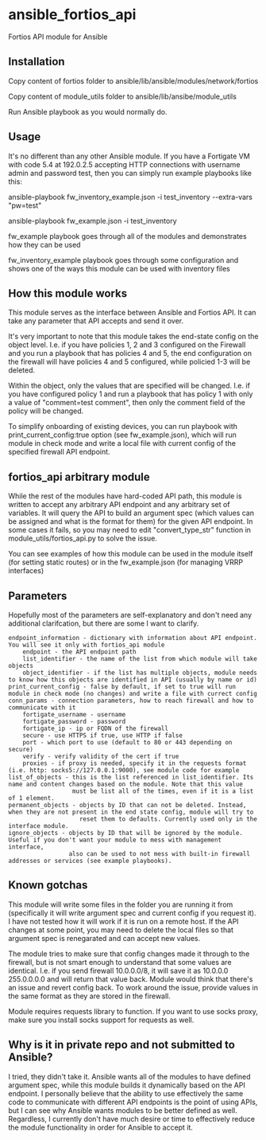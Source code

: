 # ansible_fortios_api
Fortios API module for Ansible


## Installation
Copy content of fortios folder to ansible/lib/ansible/modules/network/fortios

Copy content of module_utils folder to ansible/lib/ansibe/module_utils

Run Ansible playbook as you would normally do.


## Usage
It's no different than any other Ansible module. If you have a Fortigate VM with code 5.4 at 192.0.2.5 accepting HTTP connections
with username admin and password test, then you can simply run example playbooks like this:

ansible-playbook fw_inventory_example.json -i test_inventory --extra-vars "pw=test"

ansible-playbook fw_example.json -i test_inventory

fw_example playbook goes through all of the modules and demonstrates how they can be used

fw_inventory_example playbook goes through some configuration and shows one of the ways this module can be used with inventory files


## How this module works
This module serves as the interface between Ansible and Fortios API. It can take any parameter that API accepts and send it over.

It's very important to note that this module takes the end-state config on the object level. I.e. if you have policies 1, 2 and 3
configured on the Firewall and you run a playbook that has policies 4 and 5, the end configuration on the firewall will have
policies 4 and 5 configured, while policied 1-3 will be deleted.

Within the object, only the values that are specified will be changed. I.e. if you have configured policy 1 and run a playbook
that has policy 1 with only a value of "comment=test comment", then only the comment field of the policy will be changed.

To simplify onboarding of existing devices, you can run playbook with print_current_config:true option (see fw_example.json),
which will run module in check mode and write a local file with current config of the specified firewall API endpoint.


## fortios_api arbitrary module
While the rest of the modules have hard-coded API path, this module is written to accept any arbitrary API endpoint and any arbitrary
set of variables. It will query the API to build an argument spec (which values can be assigned and what is the format for them) for
the given API endpoint. In some cases it fails, so you may need to edit "convert_type_str" function in module_utils/fortios_api.py
to solve the issue.

You can see examples of how this module can be used in the module itself (for setting static routes) or in the fw_example.json
(for managing VRRP interfaces)


## Parameters
Hopefully most of the parameters are self-explanatory and don't need any additional clarifcation, but there are some I want to clarify.
```
endpoint_information - dictionary with information about API endpoint. You will see it only with fortios_api module
    endpoint - the API endpoint path
    list_identifier - the name of the list from which module will take objects
    object_identifier - if the list has multiple objects, module needs to know how this objects are identified in API (usually by name or id)
print_current_config - false by default, if set to true will run module in check mode (no changes) and write a file with currect config
conn_params - connection parameters, how to reach firewall and how to communicate with it
    fortigate_username - username
    fortigate_password - password
    fortigate_ip - ip or FQDN of the firewall
    secure - use HTTPS if true, use HTTP if false
    port - which port to use (default to 80 or 443 depending on secure)
    verify - verify validity of the cert if true
    proxies - if proxy is needed, specify it in the requests format (i.e. http: socks5://127.0.0.1:9000), see module code for example
list_of_objects - this is the list referenced in list_identifier. Its name and content changes based on the module. Note that this value
                  must be list all of the times, even if it is a list of 1 element.
permanent_objects - objects by ID that can not be deleted. Instead, when they are not present in the end state config, module will try to
                    reset them to defaults. Currently used only in the interface module.
ignore_objects - objects by ID that will be ignored by the module. Useful if you don't want your module to mess with management interface,
                 also can be used to not mess with built-in firewall addresses or services (see example playbooks).
```

## Known gotchas
This module will write some files in the folder you are running it from (specifically it will write argument spec and current config if
you request it). I have not tested how it will work if it is run on a remote host. If the API changes at some point, you may need to
delete the local files so that argument spec is renegarated and can accept new values.

The module tries to make sure that config changes made it through to the firewall, but is not smart enough to understand that some
values are identical. I.e. if you send firewall 10.0.0.0/8, it will save it as 10.0.0.0 255.0.0.0.0 and will return that value back.
Module would think that there's an issue and revert config back. To work around the issue, provide values in the same format as they
are stored in the firewall.

Module requires requests library to function. If you want to use socks proxy, make sure you install socks support for requests as well.

## Why is it in private repo and not submitted to Ansible?
I tried, they didn't take it. Ansible wants all of the modules to have defined argument spec, while this module builds it dynamically
based on the API endpoint. I personally believe that the ability to use effectively the same code to communicate with different API endpoints
is the point of using APIs, but I can see why Ansible wants modules to be better defined as well.
Regardless, I currently don't have much desire or time to effectively reduce the module functionality in order for Ansible to accept it.